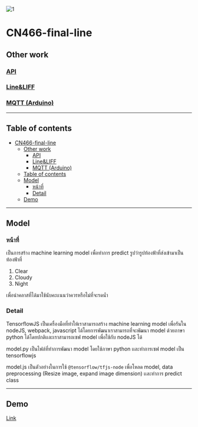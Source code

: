 ![1](https://user-images.githubusercontent.com/61135042/146673161-fb729d2f-79df-439e-9743-281dbff81c8a.png)

# CN466-final-line

## Other work

### [API](https://github.com/6110613228/cn466-final-api)

### [Line&LIFF](https://github.com/6110613228/cn466-final-line)

### [MQTT (Arduino)](https://github.com/6110613228/cn466-final-mqtt)

---

## Table of contents

- [CN466-final-line](#cn466-final-line)
  - [Other work](#other-work)
    - [API](#api)
    - [Line&LIFF](#lineliff)
    - [MQTT (Arduino)](#mqtt-arduino)
  - [Table of contents](#table-of-contents)
  - [Model](#model)
    - [หน้าที่](#หน้าที่)
    - [Detail](#detail)
  - [Demo](#demo)

---

## Model

### หน้าที่

เป็นการสร้าง machine learning model เพื่อทำการ predict รูปว่ารูปท้องฟ้าที่ส่งเข้ามาเป็นท้องฟ้าที่

1. Clear
2. Cloudy
3. Night

เพื่อนำคลาสที่ได้มาใช้นับคะเเนนว่าควรหรือไม่ที่จะรดน้ำ

### Detail

TensorflowJS เป็นเครื่องมือที่ทำให้เราสามารถสร้าง machine learning model เพื่อรันใน nodeJS, webpack, javascript ได้โดยการพัฒนาเราสามารถที่จะพัฒนา model ด้วยภาษา python ได้โดยปกติเเละเราสามารถเซฟ model เพื่อใช้กับ nodeJS ได้

model.py เป็นไฟล์ที่ทำการพัฒนา model โดยใช้ภาษา python เเละทำการเซฟ model เป็น tensorflowjs

model.js เป็นตัวอย่างในการใช้ `@tensorflow/tfjs-node` เพื่อโหลด model, data preprocessing (Resize image, expand image dimension) เเละทำการ predict class

---

## Demo

[Link](https://www.youtube.com/watch?v=3tx3XmVQmxg)
